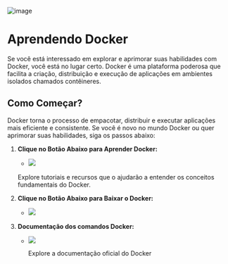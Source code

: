
![image](https://github.com/GuilhermeNobrega/Senado/assets/100214869/a2982a1e-1e5a-48b2-ac2e-861d744151ca)
<br>
# Aprendendo Docker

Se você está interessado em explorar e aprimorar suas habilidades com Docker, você está no lugar certo. Docker é uma plataforma poderosa que facilita a criação, distribuição e execução de aplicações em ambientes isolados chamados contêineres.

## Como Começar?

Docker torna o processo de empacotar, distribuir e executar aplicações mais eficiente e consistente. Se você é novo no mundo Docker ou quer aprimorar suas habilidades, siga os passos abaixo:

1. **Clique no Botão Abaixo para Aprender Docker:**
   - [![](https://img.shields.io/badge/AprenderDocker-blue.svg)](https://learndocker.online/courses/)
   
   Explore tutoriais e recursos que o ajudarão a entender os conceitos fundamentais do Docker.

2. **Clique no Botão Abaixo para Baixar o Docker:**
   - [![](https://img.shields.io/badge/InstallDocker-black.svg)](https://docs.docker.com/desktop/install/windows-install/)

3. **Documentação dos comandos Docker:**
   - [![](https://img.shields.io/badge/Commands-red.svg)](https://docs.docker.com/engine/reference/commandline/container_ls/)
  
     Explore a documentação oficial do Docker
